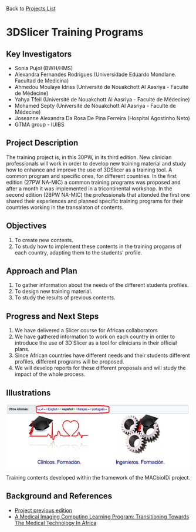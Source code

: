 Back to [Projects List](../../README.md#ProjectsList)

# 3DSlicer Training Programs

## Key Investigators

-	Sonia Pujol (BWH/HMS)
- Alexandra Fernandes Rodrigues (Universidade Eduardo Mondlane. Facultad de Medicina)
-	Ahmedou Moulaye Idriss (Université de Nouakchott Al Aasriya - Faculté de Médecine)
-	Yahya Tfeil (Université de Nouakchott Al Aasriya - Faculté de Médecine)
-	Mohamed Septy (Université de Nouakchott Al Aasriya - Faculté de Médecine)
-	Joseanne Alexandra Da Rosa De Pina Ferreira (Hospital Agostinho Neto)
-	GTMA group - IUIBS


## Project Description

The training project is, in this 30PW, in its third edition. New clinician professionals will work in order to develop new training material and study how to enhance and improve the use of 3DSlicer as a training tool. A common program and specific ones, for different countries. In the first edition (27PW NA-MIC) a common training programs was proposed and after a month it was implemented in a tricontinental  workshop. In the second edition (28PW NA-MIC) the professionals that attended the first one shared their experiences and planned specific training programs for their countries working in the transalaton of contents. 

## Objectives

1. To create new contents.
1. To study how to implement these contents in the training progams of each country, adapting them to the students' profile.


## Approach and Plan

1. To gather information about the needs of the different students profiles.
1. To design new training material.
1. To study the results of previous contents.


## Progress and Next Steps

1. We have delivered a Slicer course for African collaborators
1. We have gathered information to work on each country in order to introduce the use of 3D Slicer as a tool for clinicians in their official plans.
1. Since African countries have different needs and their students different profiles, different programs will be proposed. 
1. We will develop reports for these different proposals and will study the impact of the whole process. 

## Illustrations

<img src="Figure1.png" width="500" height="175">

Training contents developed within the framework of the MACbioIDi project.

## Background and References

+ [Project previous edition](https://na-mic.github.io/ProjectWeek/PW28_2018_GranCanaria/Projects/3DSlicerTrainingPrograms/)
+ [A Medical Imaging Computing Learning Program: Transitioning Towards The Medical Technology In Africa](https://library.iated.org/view/AFONSOSUAREZ2018AME)
